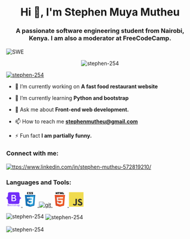 <h1 align="center">Hi 👋, I'm Stephen Muya Mutheu</h1>
<h3 align="center">A passionate software engineering student from Nairobi, Kenya. I am also a moderator at FreeCodeCamp.</h3>
<img align="center" alt="SWE" src="https://t3.ftcdn.net/jpg/06/01/17/18/360_F_601171862_l7yZ0wujj8o2SowiKTUsfLEEx8KunYNd.jpg">

<p align="center"> <img src="https://komarev.com/ghpvc/?username=stephen-254&label=Profile%20views&color=0e75b6&style=flat" alt="stephen-254" /> </p>

<p align="left"> <a href="https://github.com/ryo-ma/github-profile-trophy"><img src="https://github-profile-trophy.vercel.app/?username=stephen-254" alt="stephen-254" /></a> </p>

- 🔭 I’m currently working on **A fast food restaurant website**

- 🌱 I’m currently learning **Python and bootstrap**

- 💬 Ask me about **Front-end web development.**

- 📫 How to reach me **stephenmutheu@gmail.com**

- ⚡ Fun fact **I am partially funny.**

<h3 align="left">Connect with me:</h3>
<p align="left">
<a href="https://linkedin.com/in/ttps://www.linkedin.com/in/stephen-mutheu-572819210/" target="blank"><img align="center" src="https://raw.githubusercontent.com/rahuldkjain/github-profile-readme-generator/master/src/images/icons/Social/linked-in-alt.svg" alt="ttps://www.linkedin.com/in/stephen-mutheu-572819210/" height="30" width="40" /></a>
</p>

<h3 align="left">Languages and Tools:</h3>
<p align="left"> <a href="https://getbootstrap.com" target="_blank" rel="noreferrer"> <img src="https://raw.githubusercontent.com/devicons/devicon/master/icons/bootstrap/bootstrap-plain-wordmark.svg" alt="bootstrap" width="40" height="40"/> </a> <a href="https://www.w3schools.com/css/" target="_blank" rel="noreferrer"> <img src="https://raw.githubusercontent.com/devicons/devicon/master/icons/css3/css3-original-wordmark.svg" alt="css3" width="40" height="40"/> </a> <a href="https://git-scm.com/" target="_blank" rel="noreferrer"> <img src="https://www.vectorlogo.zone/logos/git-scm/git-scm-icon.svg" alt="git" width="40" height="40"/> </a> <a href="https://www.w3.org/html/" target="_blank" rel="noreferrer"> <img src="https://raw.githubusercontent.com/devicons/devicon/master/icons/html5/html5-original-wordmark.svg" alt="html5" width="40" height="40"/> </a> <a href="https://developer.mozilla.org/en-US/docs/Web/JavaScript" target="_blank" rel="noreferrer"> <img src="https://raw.githubusercontent.com/devicons/devicon/master/icons/javascript/javascript-original.svg" alt="javascript" width="40" height="40"/> </a> </p>

<p><img align="left" src="https://github-readme-stats.vercel.app/api/top-langs?username=stephen-254&show_icons=true&locale=en&layout=compact" alt="stephen-254" /></p>

<p>&nbsp;<img align="center" src="https://github-readme-stats.vercel.app/api?username=stephen-254&show_icons=true&locale=en" alt="stephen-254" /></p>

<p><img align="center" src="https://github-readme-streak-stats.herokuapp.com/?user=stephen-254&" alt="stephen-254" /></p>
